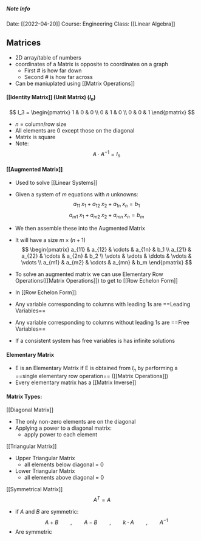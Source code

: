 ##### Note Info
Date: [[2022-04-20]]
Course: Engineering
Class: [[Linear Algebra]]
## Matrices
- 2D array/table of numbers
- coordinates of a Matrix is opposite to coordinates on a graph
	- First # is how far down
	- Second # is how far across
- Can be maniuplated using [[Matrix Operations]]
#### [[Identity Matrix]] (Unit Matrix) ($I_n$)
$$
I_3 = 
\begin{pmatrix}
1 & 0 & 0 \\
0 & 1 & 0 \\
0 & 0 & 1
\end{pmatrix}
$$
- $n$ = column/row size
- All elements are 0 except those on the diagonal
- Matrix is square
- Note:
$$ A\cdot A^{-1} = I_n $$

#### [[Augmented Matrix]]
- Used to solve [[Linear Systems]]
- Given a system of $m$ equations with $n$ unknowns:
$$ a_{11}\;x_1 + a_{12}\;x_2 + a_{1n}\;x_n = b_1 $$
$$ a_{m1}\;x_1 + a_{m2}\;x_2 + a_{mn}\;x_n = b_m $$
- We then assemble these into the Augmented Matrix
- It will have a size $m \times (n+1)$
$$
\begin{pmatrix}
a_{11} & a_{12} & \cdots & a_{1n} & b_1 \\
a_{21} & a_{22} & \cdots & a_{2n} & b_2 \\
\vdots & \vdots & \ddots & \vdots & \vdots \\
a_{m1} & a_{m2} & \cdots & a_{mn} & b_m
\end{pmatrix}
$$
- To solve an augmented matrix we can use Elementary Row Operations([[Matrix Operations]]) to get to [[Row Echelon Form]]

- In [[Row Echelon Form]]:
- Any variable corresponding to columns with leading 1s are ==Leading Variables==
- Any variable corresponding to columns without leading 1s are ==Free Variables==
- If a consistent system has free variables is has infinite solutions

#### Elementary Matrix
- E is an Elementary Matrix if E is obtained from $I_n$ by performing a ==single elementary row operation== ([[Matrix Operations]])
- Every elementary matrix has a [[Matrix Inverse]]

#### Matrix Types:
[[Diagonal Matrix]]
- The only non-zero elements are on the diagonal
- Applying a power to a diagonal matrix:
	- apply power to each element

[[Triangular Matrix]]
- Upper Triangular Matrix
	- all elements below diagonal = 0
- Lower Triangular Matrix
	- all elements above diagonal = 0

[[Symmetrical Matrix]]
$$ A^T = A $$
- if $A$ and $B$ are symmetric:
$$ A+B\qquad,\qquad A-B\qquad,\qquad k\cdot A\qquad, \qquad A^{-1} $$
- Are symmetric